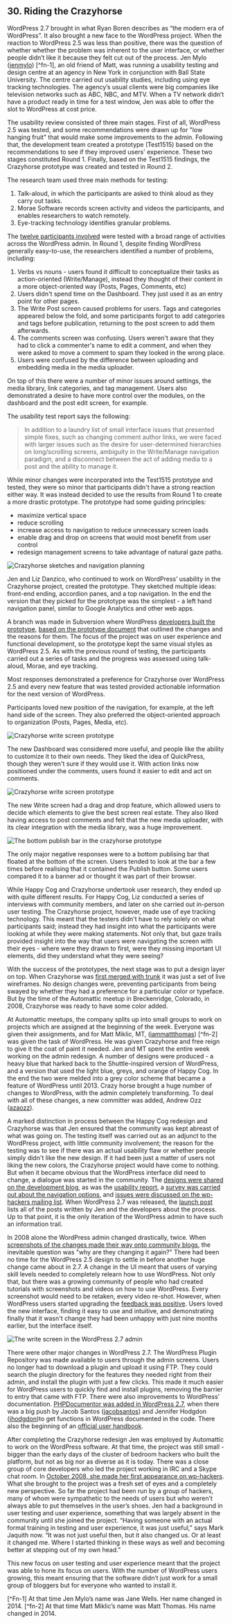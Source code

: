 

## 30. Riding the Crazyhorse

WordPress 2.7 brought in what Ryan Boren describes as “the modern era of WordPress”.  It also brought a new face to the WordPress project. When the reaction to WordPress 2.5 was less than positive, there was the question of whether whether the problem was inherent to the user interface, or whether people didn’t like it because they felt cut out of the process. Jen Mylo ([jenmylo](http://profiles.wordpress.org/jenmylo)) [^fn-1], an old friend of Matt, was running a usability testing and design centre at an agency in New York in conjunction with Ball State University. The centre carried out usability studies, including using eye tracking technologies. The agency’s usual clients were big companies like television networks such as ABC, NBC, and MTV. When a TV network didn’t have a product ready in time for a test window, Jen was able to offer the slot to WordPress at cost price. 

The usability review consisted of three main stages. First of all, WordPress 2.5 was tested, and some recommendations were drawn up for "low hanging fruit" that would make some improvements to the admin. Following that, the development team created a prototype (Test1515) based on the recommendations to see if they improved users' experience. These two stages constituted Round 1. Finally, based on the Test1515 findings, the Crazyhorse prototype was created and tested in Round 2.

The research team used three main methods for testing:

1. Talk-aloud, in which the participants are asked to think aloud as they carry out tasks.
2. Morae Software records screen activity and videos the participants, and enables researchers to watch remotely.
3. Eye-tracking technology identifies granular problems.

The [twelve participants involved](http://en.blog.wordpress.com/2008/05/20/new-york-usability-testing/) were tested with a broad range of activities across the WordPress admin. In Round 1, despite finding WordPress generally easy-to-use, the researchers identified a number of problems, including:

1. Verbs vs nouns - users found it difficult to conceptualize their tasks as action-oriented (Write/Manage), instead they thought of their content in a more object-oriented way (Posts, Pages, Comments, etc)
2. Users didn't spend time on the Dashboard. They just used it as an entry point for other pages.
3. The Write Post screen caused problems for users. Tags and categories appeared below the fold, and some participants forgot to add categories and tags before publication, returning to the post screen to add them afterwards. 
4. The comments screen was confusing. Users weren't aware that they had to click a commenter's name to edit a comment, and when they were asked to move a comment to spam they looked in the wrong place.
5. Users were confused by the difference between uploading and embedding media in the media uploader.

On top of this there were a number of minor issues around settings, the media library, link categories, and tag management. Users also demonstrated a desire to have more control over the modules, on the dashboard and the post edit screen, for example.

The usability test report says the following:

> In addition to a laundry list of small interface issues that presented simple fixes, such as changing comment author links, we were faced with larger issues such as the desire for user-determined hierarchies on long/scrolling screens, ambiguity in the Write/Manage navigation paradigm, and a disconnect between the act of adding media to a post and the ability to manage it.

While minor changes were incorporated into the Test1515 prototype and tested, they were so minor that participants didn't have a strong reaction either way. It was instead decided to use the results from Round 1 to create a more drastic prototype. The prototype had some guiding principles:
- maximize vertical space
- reduce scrolling
- increase access to navigation to reduce unnecessary screen loads
- enable drag and drop on screens that would most benefit from user control
- redesign management screens to take advantage of natural gaze paths.

<img alt="Crazyhorse sketches and navigation planning" src="../../Resources/images/30/crazyhorse-process.jpg" />

Jen and Liz Danzico, who continued to work on WordPress’ usability in the Crazyhorse project, created the prototype. They sketched multiple ideas: front-end ending, accordion panes, and a top navigation. In the end the version that they picked for the prototype was the simplest - a left hand navigation panel, similar to Google Analytics and other web apps.

A branch was made in Subversion where WordPress [developers built the prototype](http://lists.wordpress.org/pipermail/wp-hackers/2008-June/020652.html), [based on the prototype document](http://ma.tt/dropbox/2008/06/wordpress-prototype-1.1.pdf) that outlined the changes and the reasons for them. The focus of the project was on user experience and functional development, so the prototype kept the same visual styles as WordPress 2.5. As with the previous round of testing, the participants carried out a series of tasks and the progress was assessed using talk-aloud, Morae, and eye tracking. 

Most responses demonstrated a preference for Crazyhorse over WordPress 2.5 and every new feature that was tested provided actionable information for the next version of WordPress. 

Participants loved new position of the navigation, for example, at the left hand side of the screen. They also preferred the object-oriented approach to organization (Posts, Pages, Media, etc). 

<img alt="Crazyhorse write screen prototype" src="../../Resources/images/30/crazyhorse-prototype-dashboard.jpg" />

The new Dashboard was considered more useful, and people like the ability to customize it to their own needs. They liked the idea of QuickPress, though they weren't sure if they would use it. With action links now positioned under the comments, users found it easier to edit and act on comments. 

<img alt="Crazyhorse write screen prototype" src="../../Resources/images/30/crazyhorse-prototype.jpg" />

The new Write screen had a drag and drop feature, which allowed users to decide which elements to give the best screen real estate. They also liked having access to post comments and felt that the new media uploader, with its clear integration with the media library, was a huge improvement.

<img alt="The bottom publish bar in the crazyhorse prototype" src="../../Resources/images/30/crazyhorse-prototype-publish.jpg" />

The only major negative responses were to a bottom publising bar that floated at the bottom of the screen. Users tended to look at the bar a few times before realising that it contained the Publish button. Some users compared it to a banner ad or thought it was part of their browser. 

While Happy Cog and Crazyhorse undertook user research, they ended up with quite different results. For Happy Cog, Liz conducted a series of interviews with community members, and later on she carried out in-person user testing. The Crazyhorse project, however, made use of eye tracking technology. This meant that the testers didn't have to rely solely on what participants said; instead they had insight into what the participants were looking at while they were making statements. Not only that, but gaze trails provided insight into the way that users were navigating the screen with their eyes - where were they drawn to first, were they missing important UI elements, did they understand what they were seeing?

With the success of the prototypes, the next stage was to put a design layer on top. When Crazyhorse was [first merged with trunk](https://core.trac.wordpress.org/ticket/7552) it was just a set of live wireframes. No design changes were, preventing participants from being swayed by whether they had a preference for a particular color or typeface. But by the time of the Automattic meetup in Breckenridge, Colorado, in 2008, Crazyhorse was ready to have some color added. 

At Automattic meetups, the company splits up into small groups to work on projects which are assigned at the beginning of the week. Everyone was given their assignments, and for Matt Miklic, MT, ([iammattthomas](http://profiles.wordpress.org/iammattthomas)) [^fn-2] was given the task of WordPress. He was given Crazyhorse and free reign to give it the coat of paint it needed. Jen and MT spent the entire week working on the admin redesign. A number of designs were produced - a heavy blue that harked back to the Shuttle-inspired version of WordPress, and a version that used the light blue, greys, and orange of Happy Cog. In the end the two were melded into a grey color scheme that became a feature of WordPress until 2013. Crazy horse brought a huge number of changes to WordPress, with the admin completely transforming. To deal with all of these changes, a new committer was added, Andrew Ozz ([azaozz](http://profiles.wordpress.org/azaozz)).

A marked distinction in process between the Happy Cog redesign and Crazyhorse was that Jen ensured that the community was kept abreast of what was going on. The testing itself was carried out as an adjunct to the WordPress project, with little community involvement; the reason for the testing was to see if there was an actual usability flaw or whether people simply didn't like the new design. If it had been just a matter of users not liking the new colors, the Crazyhorse project would have come to nothing. But when it became obvious that the WordPress interface did need to change, a dialogue was started in the community. The [designs were shared on the development blog](http://wordpress.org/news/2008/10/the-visual-design-of-27/), as was the [usability report](http://wordpress.org/news/2008/10/usability-testing-report-25-and-crazyhorse/), a [survey was carried out about the navigation options](http://wordpress.org/news/2008/09/wordpress-27-navigation-options-survey/), and [issues were discussed on the wp-hackers mailing list](http://lists.wordpress.org/pipermail/wp-hackers/2008-October/021944.html). When WordPress 2.7 was released, the [launch post](http://wordpress.org/news/2008/12/coltrane/) lists all of the posts written by Jen and the developers about the process. Up to that point, it is the only iteration of the WordPress admin to have such an information trail.

In 2008 alone the WordPress admin changed drastically, twice. When [screenshots of the changes made their way onto community blogs](http://weblogtoolscollection.com/archives/2008/09/02/first-look-at-wordpress-27/), the inevitable question was "why are they changing it again?" There had been no time for the WordPress 2.5 design to settle in before another huge change came about in 2.7. A change in the UI meant that users of varying skill levels needed to completely relearn how to use WordPress. Not only that, but there was a growing community of people who had created tutorials with screenshots and videos on how to use WordPress. Every screenshot would need to be retaken, every video re-shot. However, when WordPress users started upgrading the [feedback was positive](http://lorelle.wordpress.com/2008/12/10/wordpress-27-available-now/#comments). Users loved the new interface, finding it easy to use and intuitive, and demonstrating finally that it wasn't change they had been unhappy with just nine months earlier, but the interface itself.

<img alt="The write screen in the WordPress 2.7 admin" src="../../Resources/images/30/2_7_admin.jpg" />

There were other major changes in WordPress 2.7. The WordPress Plugin Repository was made available to users through the admin screens. Users no longer had to download a plugin and upload it using FTP. They could search the plugin directory for the features they needed right from their admin, and install the plugin with just a few clicks. This made it much easier for WordPress users to quickly find and install plugins, removing the barrier to entry that came with FTP. There were also improvements to WordPress’ documentation. [PHPDocumentor was added in WordPress 2.7](http://lists.wordpress.org/pipermail/wp-docs/2008-October/001769.html), when there was a big push by Jacob Santos ([jacobsantos](https://profiles.wordpress.org/jacobsantos/)) and Jennifer Hodgdon ([jhodgdon](https://profiles.wordpress.org/jhodgdon))to get functions in WordPress documented in the code. There also the beginning of an [official user handbook](http://lists.wordpress.org/pipermail/wp-docs/2009-January/001862.html).	



After completing the Crazyhorse redesign Jen was employed by Automattic to work on the WordPress software. At that time, the project was still small - bigger than the early days of the cluster of bedroom hackers who built the platform, but not as big nor as diverse as it is today. There was a close group of core developers who led the project working in IRC and a Skype chat room. In [October 2008, she made her first appearance on wp-hackers](http://lists.wordpress.org/pipermail/wp-hackers/2008-October/021899.html). What she brought to the project was a fresh set of eyes and a completely new perspective. So far the project had been run by a group of hackers, many of whom were sympathetic to the needs of users but who weren’t always able to put themselves in the user’s shoes. Jen had a background in user testing and user experience, something that was largely absent in the community until she joined the project. “Having someone with an actual formal training in testing and user experience, it was just useful,” says Mark Jaquith now. “It was not just useful then, but it also changed us. Or at least it changed me. Where I started thinking in these ways as well and becoming better at stepping out of my own head.”

This new focus on user testing and user experience meant that the project was able to hone its focus on users. With the number of WordPress users growing, this meant ensuring that the software didn’t just work for a small group of bloggers but for everyone who wanted to install it.

[^Fn-1] At that time Jen Mylo’s name was Jane Wells. Her name changed in 2014.
[^fn-2] At that time Matt Miklic’s name was Matt Thomas. His name changed in 2014.
